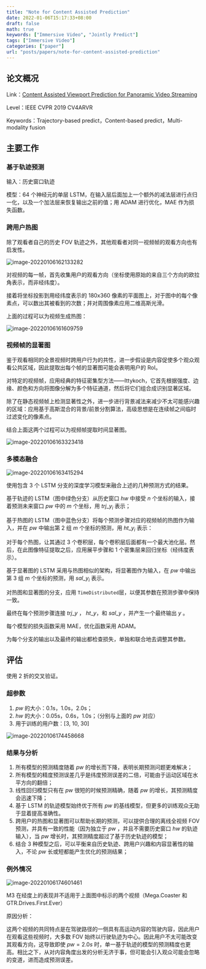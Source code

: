 ```yaml
---
title: "Note for Content Assisted Prediction"
date: 2022-01-06T15:17:33+08:00
draft: false
math: true
keywords: ["Immersive Video", "Jointly Predict"]
tags: ["Immersive Video"]
categories: ["paper"]
url: "posts/papers/note-for-content-assisted-prediction"
---
```


## 论文概况

Link：[Content Assisted Viewport Prediction for Panoramic Video Streaming](https://www.researchgate.net/publication/333971523_Content_Assisted_Viewport_Prediction_for_Panoramic_Video_Streaming)

Level：IEEE CVPR 2019 CV4ARVR

Keywords：Trajectory-based predict，Content-based predict，Multi-modality fusion

<!--more-->

## 主要工作

### 基于轨迹预测

输入：历史窗口轨迹

模型：64 个神经元的单层 LSTM，在输入层后面加上一个额外的减法层进行点归一化，以及一个加法层来恢复输出之前的值；用 ADAM 进行优化，MAE 作为损失函数。

### 跨用户热图

除了观看者自己的历史 FOV 轨迹之外，其他观看者对同一视频帧的观看方向也有启发性。

![image-20220106162133282](https://s2.loli.net/2022/01/06/EzGuo8kOIvHmeBi.png)

对视频的每一帧，首先收集用户的观看方向（坐标使用原始的来自三个方向的欧拉角表示，而非经纬度）。

接着将坐标投影到用经纬度表示的 180x360 像素的平面图上，对于图中的每个像素点，可以数出其被看到的次数；并对周围像素应用二维高斯光滑。

上面的过程可以为视频生成热图：

![image-20220106161609759](https://s2.loli.net/2022/01/06/W3CmDI4rPYxqwiV.png)

### 视频帧的显著图

鉴于观看相同的全景视频时跨用户行为的共性，进一步假设是内容促使多个观众观看公共区域，因此提取出每个帧的显著图可能会表明用户的 RoI。

对特定的视频帧，应用经典的特征密集型方法——Ittykoch，它首先根据强度、边缘、颜色和方向将图像分解为多个特征通道，然后将它们组合成识别显著区域。

除了在静态视频帧上检测显著性之外，进一步进行背景减法来减少不太可能感兴趣的区域：应用基于高斯混合的背景/前景分割算法，高级思想是在连续帧之间临时过滤变化的像素点。

结合上面这两个过程可以为视频帧提取时间显著图。

![image-20220106163323418](https://s2.loli.net/2022/01/06/PGjguseyAkWK9X1.png)

### 多模态融合

![image-20220106163415294](https://s2.loli.net/2022/01/06/9oFZxtDnC6LaBTq.png)

使用包含 3 个 LSTM 分支的深度学习模型来融合上述的几种预测方式的结果。

基于轨迹的 LSTM（图中绿色分支）从历史窗口 $hw$ 中接受 $n$ 个坐标的输入，接着预测未来窗口 $pw$ 中的 $m$ 个坐标，用 $trj\_y_{i}$ 表示；

基于热图的 LSTM（图中蓝色分支）将每个预测步骤对应的视频帧的热图作为输入，并在 $pw$ 中输出第 2 组 $m$ 个坐标的预测，用 $ht\_y_{i}$ 表示：

对于每个热图，让其通过 3 个卷积层，每个卷积层后面都有一个最大池化层。然后，在此图像特征提取之后，应用展平步骤和 1 个密集层来回归坐标（经纬度表示）。

基于显著图的 LSTM 采用与热图相似的架构，将显著图作为输入，在 $pw$ 中输出第 3 组 $m$ 个坐标的预测，用 $sal\_y_{i}$ 表示。

对热图和显著图的分支，应用 `TimeDistributed`层，以便其参数在预测步骤中保持一致。

最终在每个预测步骤连接 $trj\_y$ ， $ht\_y$，和 $sal\_y$ ，并产生一个最终输出 $y$ 。

每个模型的损失函数采用 MAE，优化函数采用 ADAM。

为每个分支的输出以及最终的输出都检查损失，单独和联合地去调整其参数。

## 评估

使用 2 折的交叉验证。

### 超参数

1. $pw$ 的大小：0.1s，1.0s，2.0s；
2. $hw$ 的大小：0.05s，0.6s，1.0s；（分别与上面的 $pw$ 对应）
3. 用于训练的用户数：[3, 10, 30]

![image-20220106174458668](https://s2.loli.net/2022/01/06/mXuP17TcbYj2NLw.png)

### 结果与分析

1. 所有模型的预测精度随着 $pw$ 的增长而下降，表明长期预测问题更难解决；
2. 所有模型的精度预测误差几乎是纬度预测误差的二倍，可能由于运动区域在水平方向的翻倍；
3. 线性回归模型只有在 $pw$ 很短的时候预测精确，随着 $pw$ 的增长，其预测精度会迅速下降；
4. 基于 LSTM 的轨迹模型始终优于所有 $pw$ 的基线模型，但更多的训练观众无助于显着提高准确性。
5. 跨用户的热图和显著图可以帮助长期的预测，可以提供合理的离线全视频 FOV 预测，并具有一致的性能（因为独立于 $pw$ ，并且不需要历史窗口 $hw$ 的轨迹输入），当 $pw$ 增长时，其预测精度超过了基于历史轨迹的模型；
6. 结合 3 种模型之后，可以平衡来自历史轨迹、跨用户兴趣和内容显著性的输入，不论 $pw$ 长或短都能产生优化的预测结果；

### 例外情况

![image-20220106174601461](https://s2.loli.net/2022/01/06/vZXq9GwS6c3Cgfk.png)

M3 在经度上的表现并不适用于上面图中标示的两个视频（Mega.Coaster 和 GTR.Drives.First.Ever）

原因分析：

这两个视频的共同特点是在驾驶路径的一侧具有高运动内容的驾驶内容，因此用户在观看这些视频时，大多数 FOV 始终以行驶轨迹为中心。因此用户不太可能改变其观看方向，这导致即使 $pw = 2.0s$ 时，单一基于轨迹的模型的预测精度也更高。相比之下，从对内容角度出发的分析无济于事，但可能会引入观众可能会忽略的变道，进而造成预测误差。
